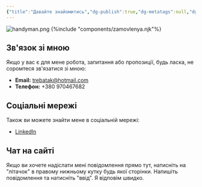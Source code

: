 ```yaml
---
{"title":"Давайте знайомитись","dg-publish":true,"dg-metatags":null,"dg-home":null,"permalink":"/01-kontaktna-informacziya/davajte-znajomitis/","dgPassFrontmatter":true,"noteIcon":""}
---
```



![handyman.png](/img/user/handyman.png)
{%include "components/zamovlenya.njk"%}
## Зв'язок зі мною

Якщо у вас є  для мене робота, запитання або пропозиції, будь ласка, не соромтеся зв'язатися зі мною:

- **Email:** trebatak@hotmail.com
- **Телефон:** +380 970467682

## Соціальні мережі

Також ви можете знайти мене в соціальній мережі:

- [LinkedIn ](https://www.linkedin.com/in/kroschu1/)


## Чат на сайті

Якщо ви хочете надіслати мені повідомлення прямо тут, натисніть на "літачок" в правому нижньому кутку будь якої сторінки. Напишіть повідомлення та натисніть "ввід". Я відповім швидко.